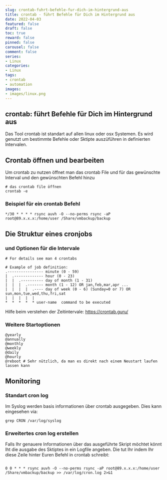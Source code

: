 ```yaml
---
slug: crontab-fuhrt-befehle-fur-dich-im-hintergrund-aus
title: crontab - führt Befehle für Dich im Hintergrund aus
date: 2022-04-03
featured: false
draft: false
toc: true
reward: false
pinned: false
carousel: false
comment: false
series:
- Linux
categories:
- Linux
tags:
- crontab
- automation
images:
- images/linux.png
---
```


## crontab: führt Befehle für Dich im Hintergrund aus

Das Tool crontab ist standart auf allen linux oder osx Systemen.
Es wird genutzt um bestimmte Befehle oder Sktipte auszüführen in definierten Intervalen.

## Crontab öffnen und bearbeiten
Um crontab zu nutzen öffnet man das crontab File und für das gewünschte Interval und den gewünschten Befehl hinzu

```
# das crontab file öffnen
crontab -e
```

### Beispiel für ein crontab Befehl
```
*/30 * * * * rsync auvh -O --no-perms rsync -aP root@89.x.x.x:/home/user /Share/vmbackup/backup
```


## Die Struktur eines cronjobs
### und Optionen für die Intervale
```
# For details see man 4 crontabs

# Example of job definition:
.---------------- minute (0 - 59)
|  .------------- hour (0 - 23)
|  |  .---------- day of month (1 - 31)
|  |  |  .------- month (1 - 12) OR jan,feb,mar,apr ...
|  |  |  |  .---- day of week (0 - 6) (Sunday=0 or 7) OR sun,mon,tue,wed,thu,fri,sat
|  |  |  |  |
*  *  *  *  * user-name  command to be executed
```

Hilfe beim verstehen der Zeitintervale: https://crontab.guru/

### Weitere Startoptionen
```
@yearly
@annually
@monthly
@weekly
@daily
@hourly
@reboot	# Sehr nützlich, da man es direkt nach einem Neustart laufen lassen kann
```

## Monitoring

### Standart cron log
Im Syslog werden basis informationen über crontab ausgegeben.
Dies kann eingesehen via:
```
grep CRON /var/log/syslog
```

### Erweitertes cron log erstellen
Falls Ihr genauere Informationen über das ausgeführte Skript möchtet könnt Iht die ausgabe des Sktiptes in ein Logfile angeben.
Die tut Ihr indem Ihr diese Zeile hinter Euren Befehl in crontab schreibt:

```

0 0 * * * rsync auvh -O --no-perms rsync -aP root@89.x.x.x:/home/user /Share/vmbackup/backup >> /var/log/cron.log 2>&1
```